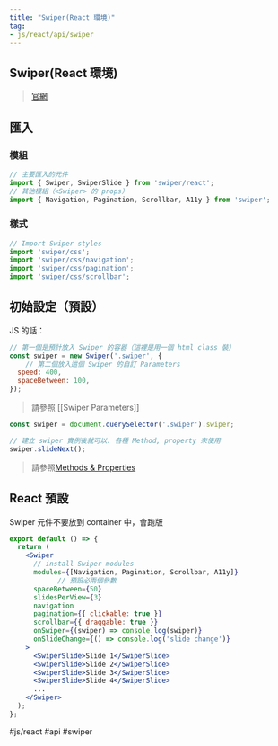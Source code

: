 ```yaml
---
title: "Swiper(React 環境)"
tag: 
- js/react/api/swiper
---
```

## Swiper(React 環境)
> [官網](https://swiperjs.com/)
## 匯入
### 模組
```jsx
// 主要匯入的元件
import { Swiper, SwiperSlide } from 'swiper/react';
// 其他模組（<Swiper> 的 props）
import { Navigation, Pagination, Scrollbar, A11y } from 'swiper';
```
### 樣式
```jsx
// Import Swiper styles
import 'swiper/css';
import 'swiper/css/navigation';
import 'swiper/css/pagination';
import 'swiper/css/scrollbar';
```
## 初始設定（預設）
JS 的話：
```js
// 第一個是預計放入 Swiper 的容器（這裡是用一個 html class 裝）
const swiper = new Swiper('.swiper', {
	// 第二個放入這個 Swiper 的自訂 Parameters
  speed: 400,
  spaceBetween: 100,
});
```
>請參照 [[Swiper Parameters]]
```js
const swiper = document.querySelector('.swiper').swiper;

// 建立 swiper 實例後就可以. 各種 Method, property 來使用
swiper.slideNext();
```
>請參照[Methods & Properties](https://swiperjs.com/swiper-api#methods-and-properties)

## React 預設
Swiper 元件不要放到 container 中，會跑版
```jsx
export default () => {
  return (
    <Swiper
      // install Swiper modules
      modules={[Navigation, Pagination, Scrollbar, A11y]}
			// 預設必兩個參數
      spaceBetween={50}
      slidesPerView={3}
      navigation
      pagination={{ clickable: true }}
      scrollbar={{ draggable: true }}
      onSwiper={(swiper) => console.log(swiper)}
      onSlideChange={() => console.log('slide change')}
    >
      <SwiperSlide>Slide 1</SwiperSlide>
      <SwiperSlide>Slide 2</SwiperSlide>
      <SwiperSlide>Slide 3</SwiperSlide>
      <SwiperSlide>Slide 4</SwiperSlide>
      ...
    </Swiper>
  );
};
```

#js/react #api #swiper 